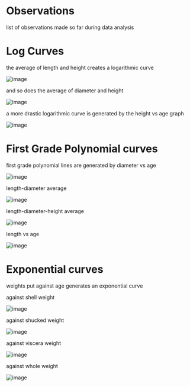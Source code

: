 # Observations
list of observations made so far during data analysis


# Log Curves

the average of length and height creates a logarithmic curve

![image](plots/length-height-average.png)


and so does the average of diameter and height

![image](plots/diameter-height-average.png)



a more drastic logarithmic curve is generated by the height vs age graph

![image](plots/height-vs-age.png)



# First Grade Polynomial curves


first grade polynomial lines are generated by diameter vs age

![image](plots/diameter-vs-age.png)


length-diameter average

![image](plots/length-diameter-average.png)


length-diameter-height average

![image](plots/length-diameter-height-average.png)


length vs age

![image](plots/length-vs-age.png)



# Exponential curves


weights put against age generates an exponential curve

against shell weight

![image](plots/shell_weight-vs-age.png)


against shucked weight

![image](plots/shucked_weight-vs-age.png)


against viscera weight

![image](plots/viscera_weight-vs-age.png)


against whole weight

![image](plots/whole_weight-vs-age.png)

